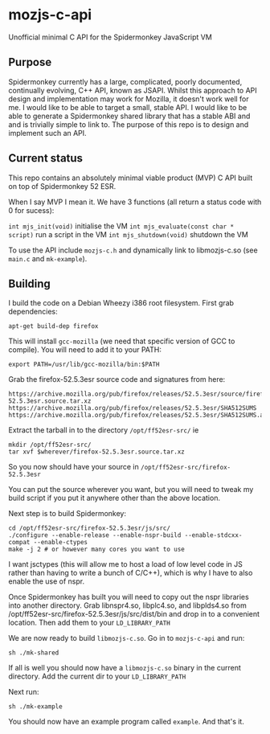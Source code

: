# mozjs-c-api
Unofficial minimal C API for the Spidermonkey JavaScript VM

## Purpose

Spidermonkey currently has a large, complicated, poorly documented, continually
evolving, C++ API, known as JSAPI. Whilst this approach to API design and
implementation may work for Mozilla, it doesn't work well for me. I would like
to be able to target a small, stable API. I would like to be able to generate a
Spidermonkey shared library that has a stable ABI and and is trivially simple
to link to. The purpose of this repo is to design and implement such an API.

## Current status

This repo contains an absolutely minimal viable product (MVP) C API built on
top of Spidermonkey 52 ESR.

When I say MVP I mean it. We have 3 functions (all return a status code with 0
for sucess):

`int mjs_init(void)` initialise the VM
`int mjs_evaluate(const char * script)` run a script in the VM
`int mjs_shutdown(void)`  shutdown the VM

To use the API include `mozjs-c.h` and dynamically link to libmozjs-c.so (see
`main.c` and `mk-example`).

## Building

I build the code on a Debian Wheezy i386 root filesystem. First grab dependencies:

```
apt-get build-dep firefox
```

This will install `gcc-mozilla` (we need that specific version of GCC to compile).
You will need to add it to your PATH:

```
export PATH=/usr/lib/gcc-mozilla/bin:$PATH
```

Grab the firefox-52.5.3esr source code and signatures from here:

```
https://archive.mozilla.org/pub/firefox/releases/52.5.3esr/source/firefox-52.5.3esr.source.tar.xz
https://archive.mozilla.org/pub/firefox/releases/52.5.3esr/SHA512SUMS
https://archive.mozilla.org/pub/firefox/releases/52.5.3esr/SHA512SUMS.asc
```

Extract the tarball in to the directory `/opt/ff52esr-src/` ie

```
mkdir /opt/ff52esr-src/
tar xvf $wherever/firefox-52.5.3esr.source.tar.xz
```

So you now should have your source in `/opt/ff52esr-src/firefox-52.5.3esr`

You can put the source wherever you want, but you will need to tweak my build
script if you put it anywhere other than the above location.

Next step is to build Spidermonkey:

```
cd /opt/ff52esr-src/firefox-52.5.3esr/js/src/
./configure --enable-release --enable-nspr-build --enable-stdcxx-compat --enable-ctypes
make -j 2 # or however many cores you want to use
```
I want jsctypes (this will allow me to host a load of low level code in JS
rather than having to write a bunch of C/C++), which is why I have to also
enable the use of nspr.

Once Spidermonkey has built you will need to copy out the nspr libraries into
another directory. Grab libnspr4.so, libplc4.so, and libplds4.so from
/opt/ff52esr-src/firefox-52.5.3esr/js/src/dist/bin and drop in to a convenient
location. Then add them to your `LD_LIBRARY_PATH`

We are now ready to build `libmozjs-c.so`. Go in to `mozjs-c-api` and run:

```
sh ./mk-shared
```

If all is well you should now have a `libmozjs-c.so` binary in the current directory.
Add the current dir to your `LD_LIBRARY_PATH`

Next run:

```
sh ./mk-example
```

You should now have an example program called `example`. And that's it.
